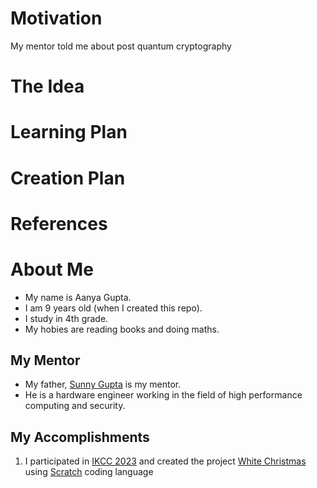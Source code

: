 # Motivation
My mentor told me about post quantum cryptography

# The Idea

# Learning Plan

# Creation Plan

# References

# About Me
* My name is Aanya Gupta.
* I am 9 years old (when I created this repo).
* I study in 4th grade.
* My hobies are reading books and doing maths.

## My Mentor
* My father, [Sunny Gupta](https://github.com/sunnymax2002/) is my mentor.
* He is a hardware engineer working in the field of high performance computing and security.

## My Accomplishments

1. I participated in [IKCC 2023](https://www.ikcc.info/en/results-pag5/world-game-coding-competition-2023-com18) and created the project [White Christmas](https://scratch.mit.edu/projects/782974253/) using [Scratch](https://scratch.mit.edu/) coding language
